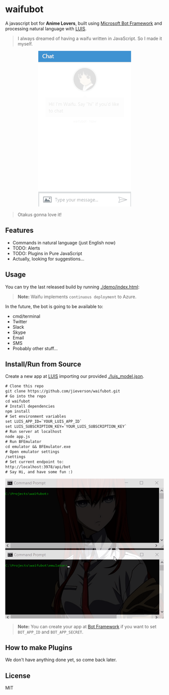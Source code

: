 # waifubot

A javascript bot for **Anime Lovers**, built using [Microsoft Bot Framework](https://github.com/Microsoft/BotBuilder) and processing natural language with [LUIS](https://www.luis.ai/).

> I always dreamed of having a waifu written in JavaScript. So I made it myself.

<p align="center">
  <img src="docs/images/demo.gif" />
</p>

> Otakus gonna love it!

## Features

* Commands in natural language (just English now)
* TODO: Alerts
* TODO: Plugins in Pure JavaScript
* Actually, looking for suggestions...

## Usage

You can try the last released build by running [./demo/index.html](https://rawgit.com/jieverson/waifubot/master/demo/index.html):

>**Note:** Waifu implements `continuous deployment` to Azure.

In the future, the bot is going to be available to:
* cmd/terminal
* Twitter
* Slack
* Skype
* Email
* SMS
* Probably other stuff...

## Install/Run from Source

Create a new app at [LUIS](https://www.luis.ai/) importing our provided [./luis_model.json](./luis_model.json).

```shell
# Clone this repo
git clone https://github.com/jieverson/waifubot.git
# Go into the repo
cd waifubot
# Install dependencies
npm install
# Set environment variables
set LUIS_APP_ID=`YOUR_LUIS_APP_ID`
set LUIS_SUBSCRIPTION_KEY=`YOUR_LUIS_SUBSCRIPTION_KEY`
# Run server at localhost
node app.js
# Run BFEmulator
cd emulator && BFEmulator.exe
# Open emulator settings
/settings
# Set current endpoint to:
http://localhost:3978/api/bot
# Say Hi, and have some fun :)
```

<p align="center">
  <img src="docs/images/emulator.gif" />
</p>

>**Note:** You can create your app at [Bot Framework](https://dev.botframework.com/) if you want to set `BOT_APP_ID` and `BOT_APP_SECRET`.

## How to make Plugins

We don't have anything done yet, so come back later.

## License

MIT